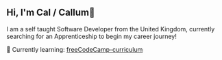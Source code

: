## Hi, I'm Cal / Callum👋

I am a self taught Software Developer from the United Kingdom, currently searching for an Apprenticeship to begin my career journey!

🌱 Currently learning: [freeCodeCamp-curriculum](https://github.com/CallumB04/freeCodeCamp-curriculum)

<!--
**CallumB04/CallumB04** is a ✨ _special_ ✨ repository because its `README.md` (this file) appears on your GitHub profile.

Here are some ideas to get you started:

- 🔭 I’m currently working on ...
- 🌱 I’m currently learning ...
- 👯 I’m looking to collaborate on ...
- 🤔 I’m looking for help with ...
- 💬 Ask me about ...
- 📫 How to reach me: ...
- 😄 Pronouns: ...
- ⚡ Fun fact: ...
-->
